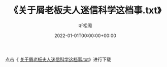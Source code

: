 ﻿---
title:  《关于屑老板夫人迷信科学这档事.txt》
date:   2022-01-01T00:00:00+00:00
author: 听松阁
layout: post
permalink: /关于屑老板夫人迷信科学这档事/
categories: 小说
tags: [小说]
---

点击《 [关于屑老板夫人迷信科学这档事.txt](http://img.660000.xyz/bookstukust/book/bntxt/10/关于屑老板夫人迷信科学这档事.txt)》进行下载
